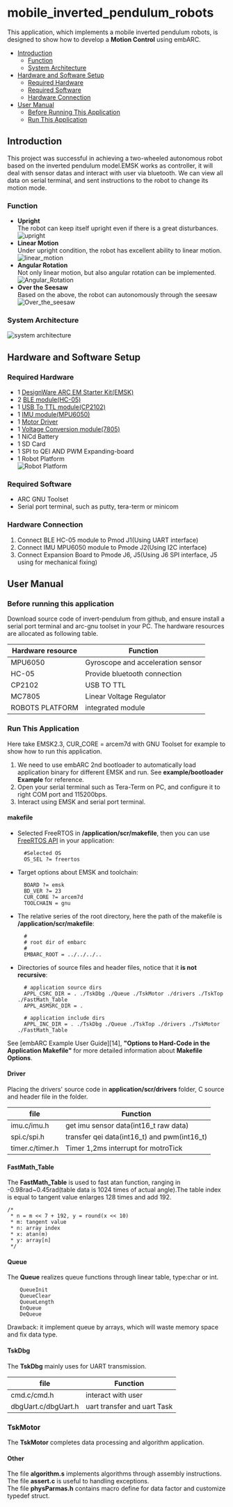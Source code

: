 # mobile_inverted_pendulum_robots
This application, which implements a mobile inverted pendulum robots, is designed to show how to develop a **Motion Control** using embARC.  

* [Introduction](#introduction)
	* [Function](#function)
	* [System Architecture](#system-architecture)   
* [Hardware and Software Setup](#hardware-and-software-setup)
	* [Required Hardware](#required-hardware)  
	* [Required Software](#required-software)  
	* [Hardware Connection](#hardware-connection)
* [User Manual](#user-manual)  
	* [Before Running This Application](#before-running-this-application)  
	* [Run This Application](#run-this-application)
	
## Introduction
This project was successful in achieving a two-wheeled autonomous robot based on the inverted pendulum model.EMSK works as controller, it will deal with sensor datas and interact with user via bluetooth. We can view all data on serial terminal, and sent instructions to the robot to change its motion mode.

### Function
-  **Upright**  
	The robot can keep itself upright even if there is a great disturbances.   
	![upright][0]  
-  **Linear Motion**  
	Under upright condition, the robot has excellent ability to linear motion.   
	![linear_motion][1]
-  **Angular Rotation**  
	Not only linear motion, but also angular rotation can be implemented.  
	![Angular_Rotation][2]      
-  **Over the Seesaw**  
	 Based on the above, the robot can autonomously through the seesaw  
 	![Over_the_seesaw][3] 

### System Architecture  
![system architecture][4] 

## Hardware and Software Setup
### Required Hardware
- 1 [DesignWare ARC EM Starter Kit(EMSK)][5]
- 2 [BLE module(HC-05)][6]  
- 1 [USB To TTL module(CP2102)][7]
- 1 [IMU module(MPU6050)][8]  
- 1 [Motor Driver][9]  
- 1 [Voltage Conversion module(7805)][10] 
- 1 NiCd Battery
- 1 SD Card  
- 1 SPI to QEI AND PWM Expanding-board 
- 1 Robot Platform  
	![Robot Platform][11]   
### Required Software
- ARC GNU Toolset
- Serial port terminal, such as putty, tera-term or minicom

### Hardware Connection
1. Connect BLE HC-05 module to Pmod J1(Using UART interface)  
2. Connect IMU MPU6050 module to Pmode J2(Using I2C interface)  
3. Connect Expansion Board to Pmode J6, J5(Using J6 SPI interface, J5 using for mechanical fixing)

## User Manual
### Before running this application
Download source code of invert-pendulum from github, and ensure install a serial port terminal and arc-gnu toolset in your PC.
The hardware resources are allocated as following table.

| Hardware resource |              Function             |
|-------------------|-----------------------------------|
| MPU6050           | Gyroscope and acceleration sensor |
| HC-05             | Provide bluetooth connection      |
| CP2102            | USB TO TTL                        |
| MC7805            | Linear Voltage Regulator          |
| ROBOTS PLATFORM   | integrated module                 |

### Run This Application
Here take EMSK2.3, CUR_CORE = arcem7d with GNU Toolset for example to show how to run this application.  
1. We need to use embARC 2nd bootloader to automatically load application binary for different EMSK and run. See **example/bootloader Example** for reference.  
2. Open your serial terminal such as Tera-Term on PC, and configure it to right COM port and 115200bps.  
3. Interact using EMSK and serial port terminal.  

#### makefile  
- Selected FreeRTOS in **/application/scr/makefile**, then you can use [FreeRTOS API][13] in your application:  

		#Selected OS
		OS_SEL ?= freertos

- Target options about EMSK and toolchain:

		BOARD ?= emsk
		BD_VER ?= 23
		CUR_CORE ?= arcem7d
		TOOLCHAIN = gnu

- The relative series of the root directory, here the path of the makefile is
**/application/scr/makefile**:
		
		#
		# root dir of embarc
		#
		EMBARC_ROOT = ../../../..

- Directories of source files and header files, notice that it **is not recursive**:

		# application source dirs
		APPL_CSRC_DIR = . ./TskDbg ./Queue ./TskMotor ./drivers ./TskTop ./FastMath_Table 
		APPL_ASMSRC_DIR = .

		# application include dirs
		APPL_INC_DIR = . ./TskDbg ./Queue ./TskTop ./drivers ./TskMotor ./FastMath_Table 

See [embARC Example User Guide][14], **"Options to Hard-Code in the Application Makefile"** for more detailed information about **Makefile Options**.

#### Driver
Placing the drivers' source code in **application/scr/drivers** folder, C source and header file in the folder.

|       file      |                   Function                  |
|-----------------|---------------------------------------------|
| imu.c/imu.h     | get imu sensor data(int16_t raw data)       |
| spi.c/spi.h     | transfer qei data(int16_t) and pwm(int16_t) |
| timer.c/timer.h | Timer 1,2ms interrupt for motroTick         |

#### FastMath_Table
The **FastMath_Table** is used to fast atan function, ranging in -0.98rad~0.45rad(table data is 1024 times of actual angle).The table index is 
equal to tangent value enlarges 128 times and add 192.

	/*
	 * n = m << 7 + 192, y = round(x << 10) 
	 * m: tangent value
	 * n: array index
	 * x: atan(m)
	 * y: array[n]
	 */

#### Queue
The **Queue** realizes queue functions through linear table, type:char or int.

		QueueInit 
		QueueClear 
		QueueLength 
		EnQueue 
		DeQueue
Drawback: it implement queue by arrays, which will waste memory space and 
fix data type.

#### TskDbg
The **TskDbg** mainly uses for UART transmission.  

|         file        |           Function          |
|---------------------|-----------------------------|
| cmd.c/cmd.h         | interact with user          |
| dbgUart.c/dbgUart.h | uart transfer and uart Task |

### TskMotor
The **TskMotor** completes data processing and algorithm application.

#### Other
The file **algorithm.s** implements algorithms through assembly instructions.
The file **assert.c** is useful to handling exceptions.  
The file **physParmas.h** contains macro define for data factor and customize typedef struct.


[0]: ./doc/screenshot/upright.gif "upright"	
[1]: ./doc/screenshot/linear_motion.gif "linear motion"	
[2]: ./doc/screenshot/angular_rotation.gif "angular rotation"	
[3]: ./doc/screenshot/over_the_seesaw.gif "over the seesaw"	
[4]: ./doc/screenshot/system.svg "system architecture"	
[5]: https://www.synopsys.com/dw/ipdir.php?ds=arc_em_starter_kit    "DesignWare ARC EM Starter Kit(EMSK)"
[6]: http://www.electronics-lab.com/?s=HC-05 "BLE HC-05 module"
[7]: https://www.sparkfun.com/products/retired/198 "USB To TTL module"
[8]: http://playground.arduino.cc/Main/MPU-6050 "IMU MPU6050 module"
[9]: http://www.landzo.cn/forum.php?mod=viewthread&tid=10541&extra=page%3D1&page=1 "Motor Driver"
[10]: http://www.electronics-lab.com/?s=7805 "Voltage Conversion 7805 module"
[11]: ./doc/screenshot/platform.jpg "Robot Platform"
[12]: https://www.freertos.org/a00106.html "FreeRTOS API"
[13]: http://embarc.org/embarc_osp/doc/embARC_Document/html/page_example.html " embARC Example User Guide"


